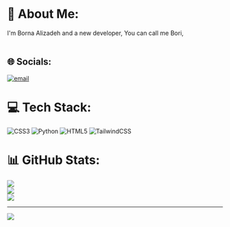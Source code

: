# 💫 About Me:
I'm Borna Alizadeh and a new developer, You can call me Bori, <br><br>


## 🌐 Socials:
[![email](https://img.shields.io/badge/Email-D14836?logo=gmail&logoColor=white)](mailto:borna.dev45@gmail.com) 

# 💻 Tech Stack:
![CSS3](https://img.shields.io/badge/css3-%231572B6.svg?style=for-the-badge&logo=css3&logoColor=white) ![Python](https://img.shields.io/badge/python-3670A0?style=for-the-badge&logo=python&logoColor=ffdd54) ![HTML5](https://img.shields.io/badge/html5-%23E34F26.svg?style=for-the-badge&logo=html5&logoColor=white) ![TailwindCSS](https://img.shields.io/badge/tailwindcss-%2338B2AC.svg?style=for-the-badge&logo=tailwind-css&logoColor=white)
# 📊 GitHub Stats:
![](https://github-readme-stats.vercel.app/api?username=bornaalz&theme=dark&hide_border=false&include_all_commits=true&count_private=false)<br/>
![](https://nirzak-streak-stats.vercel.app/?user=bornaalz&theme=dark&hide_border=false)<br/>
![](https://github-readme-stats.vercel.app/api/top-langs/?username=bornaalz&theme=dark&hide_border=false&include_all_commits=true&count_private=false&layout=compact)

---
[![](https://visitcount.itsvg.in/api?id=bornaalz&icon=0&color=0)](https://visitcount.itsvg.in)

<!-- Proudly created with GPRM ( https://gprm.itsvg.in ) -->
